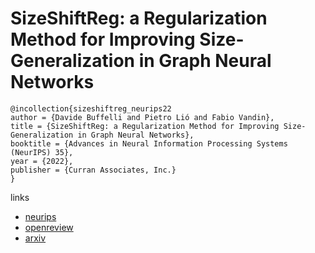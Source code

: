 # SizeShiftReg: a Regularization Method for Improving Size-Generalization in Graph Neural Networks

```
@incollection{sizeshiftreg_neurips22
author = {Davide Buffelli and Pietro Lió and Fabio Vandin},
title = {SizeShiftReg: a Regularization Method for Improving Size-Generalization in Graph Neural Networks},
booktitle = {Advances in Neural Information Processing Systems (NeurIPS) 35},
year = {2022},
publisher = {Curran Associates, Inc.}
}
```

links
- [neurips](https://nips.cc/Conferences/2022/Schedule?showEvent=54802)
- [openreview](https://openreview.net/forum?id=wOI0AUAq9BR)
- [arxiv](https://arxiv.org/abs/2207.07888)
